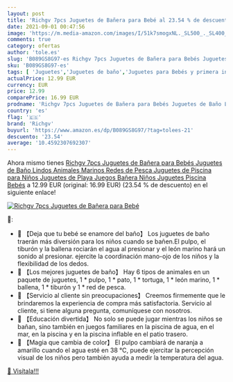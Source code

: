 ```yaml
---
layout: post
title: 'Richgv 7pcs Juguetes de Bañera para Bebé al 23.54 % de descuento'
date: 2021-09-01 00:47:56
image: 'https://m.media-amazon.com/images/I/51k7smogxNL._SL500_._SL400_.jpg'
comments: true
category: ofertas
author: 'tole.es'
slug: 'B089GS8G97-es Richgv 7pcs Juguetes de Bañera para Bebés Juguetes de Baño...'
sku: 'B089GS8G97-es'
tags: [ 'Juguetes','Juguetes de baño','Juguetes para Bebés y primera infancia','Juguetes y juegos','bebés','richgv', ]
actualPrice: 12.99 EUR
currency: EUR
price: 12.99
comparePrice: 16.99 EUR
prodname: 'Richgv 7pcs Juguetes de Bañera para Bebés Juguetes de Baño Lindos Animales Marinos Redes de Pesca Juguetes de Piscina para Niños Juguetes de Playa Juegos Bañera Niños Juguetes Piscina Bebés'
country: 'es'
flag: '🇪🇸'
brand: 'Richgv'
buyurl: 'https://www.amazon.es/dp/B089GS8G97/?tag=tolees-21'
descuento: '23.54'
average: '10.4592307692307'
---
```


Ahora mismo tienes [Richgv 7pcs Juguetes de Bañera para Bebés Juguetes de Baño Lindos Animales Marinos Redes de Pesca Juguetes de Piscina para Niños Juguetes de Playa Juegos Bañera Niños Juguetes Piscina Bebés](https://www.amazon.es/dp/B089GS8G97/?tag=tolees-21) a 12.99 EUR (original: 16.99 EUR) (23.54 %  de descuento) en el siguiente enlace!

[![Richgv 7pcs Juguetes de Bañera para Bebé](https://m.media-amazon.com/images/I/51k7smogxNL._SL500_._SL400_.jpg)](https://www.amazon.es/dp/B089GS8G97/?tag=tolees-21)

🔎:

- 🚣 【Deja que tu bebé se enamore del baño】 Los juguetes de baño traerán más diversión para los niños cuando se bañen.El pulpo, el tiburón y la ballena rociarán el agua al presionar y el león marino hará un sonido al presionar. ejercite la coordinación mano-ojo de los niños y la flexibilidad de los dedos.
- 🚣 【Los mejores juguetes de baño】 Hay 6 tipos de animales en un paquete de juguetes, 1 * pulpo, 1 * pato, 1 * tortuga, 1 * león marino, 1 * ballena, 1 * tiburón y 1 * red de pesca.
- 🚣 【Servicio al cliente sin preocupaciones】 Creemos firmemente que le brindaremos la experiencia de compra más satisfactoria. Servicio al cliente, si tiene alguna pregunta, comuníquese con nosotros.
- 🚣 【Educación divertida】 No solo se puede jugar mientras los niños se bañan, sino también en juegos familiares en la piscina de agua, en el mar, en la piscina y en la piscina inflable en el patio trasero.
- 🚣 【Magia que cambia de color】 El pulpo cambiará de naranja a amarillo cuando el agua esté en 38 ℃, puede ejercitar la percepción visual de los niños pero también ayuda a medir la temperatura del agua.

[🛒 Visítala!!!](https://www.amazon.es/dp/B089GS8G97/?tag=tolees-21)
